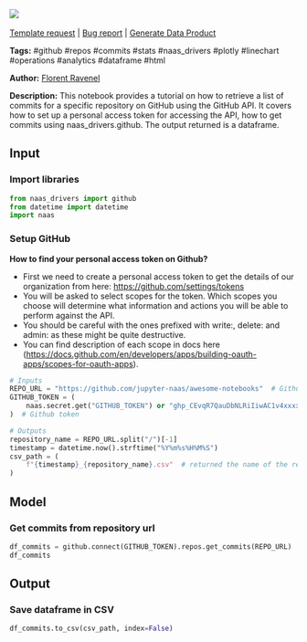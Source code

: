 <a href="https://app.naas.ai/user-redirect/naas/downloader?url=https://raw.githubusercontent.com/jupyter-naas/awesome-notebooks/master/GitHub/GitHub_Get_commits_from_repository.ipynb" target="_parent"><img src="https://naasai-public.s3.eu-west-3.amazonaws.com/Open_in_Naas_Lab.svg"/></a><br><br><a href="https://github.com/jupyter-naas/awesome-notebooks/issues/new?assignees=&labels=&template=template-request.md&title=Tool+-+Action+of+the+notebook+">Template request</a> | <a href="https://github.com/jupyter-naas/awesome-notebooks/issues/new?assignees=&labels=bug&template=bug_report.md&title=GitHub+-+Get+commits+from+repository:+Error+short+description">Bug report</a> | <a href="https://app.naas.ai/user-redirect/naas/downloader?url=https://raw.githubusercontent.com/jupyter-naas/awesome-notebooks/master/Naas/Naas_Start_data_product.ipynb" target="_parent">Generate Data Product</a>

**Tags:** #github #repos #commits #stats #naas_drivers #plotly #linechart #operations #analytics #dataframe #html

**Author:** [Florent Ravenel](https://www.linkedin.com/in/florent-ravenel/)

**Description:** This notebook provides a tutorial on how to retrieve a list of commits for a specific repository on GitHub using the GitHub API. It covers how to set up a personal access token for accessing the API, how to get commits using naas_drivers.github. The output returned is a dataframe.

## Input

### Import libraries


```python
from naas_drivers import github
from datetime import datetime
import naas
```

### Setup GitHub
**How to find your personal access token on Github?**
- First we need to create a personal access token to get the details of our organization from here: https://github.com/settings/tokens
- You will be asked to select scopes for the token. Which scopes you choose will determine what information and actions you will be able to perform against the API.
- You should be careful with the ones prefixed with write:, delete: and admin: as these might be quite destructive.
- You can find description of each scope in docs here (https://docs.github.com/en/developers/apps/building-oauth-apps/scopes-for-oauth-apps).


```python
# Inputs
REPO_URL = "https://github.com/jupyter-naas/awesome-notebooks"  # Github repository url
GITHUB_TOKEN = (
    naas.secret.get("GITHUB_TOKEN") or "ghp_CEvqR7QauDbNLRiIiwAC1v4xxxxxxxxxxxxx"
)  # Github token

# Outputs
repository_name = REPO_URL.split("/")[-1]
timestamp = datetime.now().strftime("%Y%m%s%H%M%S")
csv_path = (
    f"{timestamp}_{repository_name}.csv"  # returned the name of the repository as csv
)
```

## Model

### Get commits from repository url


```python
df_commits = github.connect(GITHUB_TOKEN).repos.get_commits(REPO_URL)
df_commits
```

## Output

### Save dataframe in CSV


```python
df_commits.to_csv(csv_path, index=False)
```
